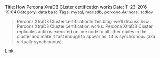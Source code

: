 Title: How Percona XtraDB Cluster certification works
Date: 11-23-2016 19:04
Category: data base
Tags: mysql, mariadb, percona
Authors: sedlav

> Percona XtraDB Cluster certificationIn this blog, we’ll  discuss how Percona XtraDB Cluster certification works. Percona XtraDB Cluster replicates actions executed on one node to all other nodes in the cluster and make it fast enough to appear as it if is synchronous (aka virtually synchronous).

[Link](https://www.percona.com/blog/2016/04/17/how-percona-xtradb-cluster-certification-works/)
